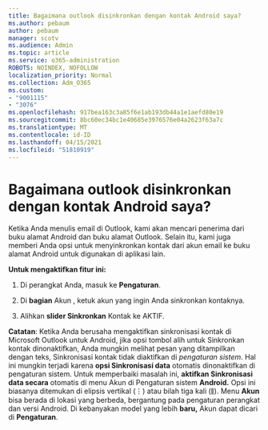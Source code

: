 ```yaml
---
title: Bagaimana outlook disinkronkan dengan kontak Android saya?
ms.author: pebaum
author: pebaum
manager: scotv
ms.audience: Admin
ms.topic: article
ms.service: o365-administration
ROBOTS: NOINDEX, NOFOLLOW
localization_priority: Normal
ms.collection: Adm_O365
ms.custom:
- "9001115"
- "3076"
ms.openlocfilehash: 917bea163c3a85f6e1ab193db44a1e1aefd80e19
ms.sourcegitcommit: 8bc60ec34bc1e40685e3976576e04a2623f63a7c
ms.translationtype: MT
ms.contentlocale: id-ID
ms.lasthandoff: 04/15/2021
ms.locfileid: "51810919"
---
```

# <a name="how-does-outlook-sync-with-my-android-contacts"></a>Bagaimana outlook disinkronkan dengan kontak Android saya?

Ketika Anda menulis email di Outlook, kami akan mencari penerima dari buku alamat Android dan buku alamat Outlook. Selain itu, kami juga memberi Anda opsi untuk menyinkronkan kontak dari akun email ke buku alamat Android untuk digunakan di aplikasi lain. 
 
**Untuk mengaktifkan fitur ini:**
 
1. Di perangkat Anda, masuk ke **Pengaturan**.

2. Di **bagian** Akun , ketuk akun yang ingin Anda sinkronkan kontaknya.

3. Alihkan **slider Sinkronkan** Kontak ke AKTIF.
 
**Catatan**: Ketika Anda berusaha mengaktifkan sinkronisasi kontak di Microsoft  Outlook untuk Android, jika opsi tombol alih untuk Sinkronkan kontak dinonaktifkan, Anda mungkin melihat pesan yang ditampilkan dengan teks, Sinkronisasi kontak tidak diaktifkan di *pengaturan sistem*. Hal ini mungkin terjadi karena **opsi Sinkronisasi data** otomatis dinonaktifkan di pengaturan sistem. Untuk memperbaiki masalah ini, **aktifkan Sinkronisasi data secara** otomatis di menu Akun di Pengaturan sistem **Android.**  Opsi ini biasanya ditemukan di elipsis vertikal (⋮) atau bilah tiga kali (⫼). Menu  **Akun** bisa berada di lokasi yang berbeda, bergantung pada pengaturan perangkat dan versi Android. Di kebanyakan model yang lebih **baru,** Akun dapat dicari di **Pengaturan**.